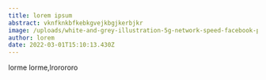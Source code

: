 ```yaml
---
title: lorem ipsum
abstract: vknfknkbfkebkgvejkbgjkerbjkr
image: /uploads/white-and-grey-illustration-5g-network-speed-facebook-post.png
author: lorem
date: 2022-03-01T15:10:13.430Z
---
```

lorme lorme,lrorororo